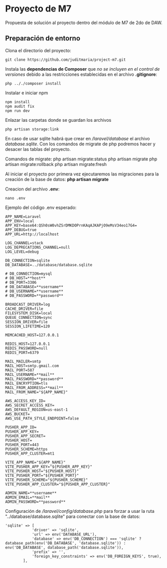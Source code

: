 # Proyecto de M7
Propuesta de solución al proyecto dentro del módulo de M7 de 2do de DAW.
  
## Preparación de entorno
Clona el directorio del proyecto:

    git clone https://github.com/juditmaria/project-m7.git

Instala las **dependencias de Composer** que *no se incluyen en el control de versiones* debido a las restricciones establecidas en el archivo **.gitignore**:

    php .././composer install

Instalar e iniciar npm

    npm install
    npm audit fix
    npm run dev

Enlazar las carpetas donde se guardan los archivos

    php artisan storage:link 

En caso de usar sqlite habrá que crear en */laravel/database* el archivo *database.sqlite*. Con los comandos de migrate de php podremos hacer y desacer las tablas del proyecto.

Comandos de migrate:
  php artisan migrate:status
  php artisan migrate
  php artisan migrate:rollback
  php artisan migrate:fresh

Al iniciar el proyecto por primera vez ejecutaremos las migraciones para la creación de la base de datos:
 **php artisan migrate**

Creacion del archivo **.env**:

    nano .env

Ejemplo del código .env esperado:

    APP_NAME=Laravel
    APP_ENV=local
    APP_KEY=base64:QSh0sW0vhZSrDMKDOPrnKAqAJKAPjO9eMsV34eo17G4=
    APP_DEBUG=true
    APP_URL=http://localhost
    
    LOG_CHANNEL=stack
    LOG_DEPRECATIONS_CHANNEL=null
    LOG_LEVEL=debug
    
    DB_CONNECTION=sqlite  
    DB_DATABASE=../database/database.sqlite
    
    # DB_CONNECTION=mysql
    # DB_HOST=**host**
    # DB_PORT=3306
    # DB_DATABASE=**username**
    # DB_USERNAME=**username**
    # DB_PASSWORD=**password**
    
    BROADCAST_DRIVER=log
    CACHE_DRIVER=file
    FILESYSTEM_DISK=local
    QUEUE_CONNECTION=sync
    SESSION_DRIVER=file
    SESSION_LIFETIME=120
    
    MEMCACHED_HOST=127.0.0.1
    
    REDIS_HOST=127.0.0.1
    REDIS_PASSWORD=null
    REDIS_PORT=6379
    
    MAIL_MAILER=smtp
    MAIL_HOST=smtp.gmail.com
    MAIL_PORT=587
    MAIL_USERNAME=**mail**
    MAIL_PASSWORD=**password**
    MAIL_ENCRYPTION=tls
    MAIL_FROM_ADDRESS=**mail**
    MAIL_FROM_NAME="${APP_NAME}"
    
    AWS_ACCESS_KEY_ID=
    AWS_SECRET_ACCESS_KEY=
    AWS_DEFAULT_REGION=us-east-1
    AWS_BUCKET=
    AWS_USE_PATH_STYLE_ENDPOINT=false
    
    PUSHER_APP_ID=
    PUSHER_APP_KEY=
    PUSHER_APP_SECRET=
    PUSHER_HOST=
    PUSHER_PORT=443
    PUSHER_SCHEME=https
    PUSHER_APP_CLUSTER=mt1
    
    VITE_APP_NAME="${APP_NAME}"
    VITE_PUSHER_APP_KEY="${PUSHER_APP_KEY}"
    VITE_PUSHER_HOST="${PUSHER_HOST}"
    VITE_PUSHER_PORT="${PUSHER_PORT}"
    VITE_PUSHER_SCHEME="${PUSHER_SCHEME}"
    VITE_PUSHER_APP_CLUSTER="${PUSHER_APP_CLUSTER}"
    
    ADMIN_NAME=**username**
    ADMIN_EMAIL=**mail**
    ADMIN_PASSWORD=**password**

Configuración de */laravel/config/database.php* para forzar a usar la ruta "../database/database.sqlite" para conectar con la base de datos:

    'sqlite' => [
                'driver' => 'sqlite',
                'url' => env('DATABASE_URL'),
                'database' => env('DB_CONNECTION') === 'sqlite' ? database_path(env('DB_DATABASE', 'database.sqlite')) : env('DB_DATABASE', database_path('database.sqlite')),
                'prefix' => '',
                'foreign_key_constraints' => env('DB_FOREIGN_KEYS', true),
            ],

